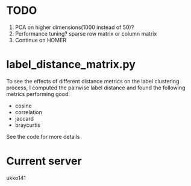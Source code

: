 # TODO

1. PCA on higher dimensions(1000 instead of 50)?
2. Performance tuning? sparse row matrix or column matrix
3. Continue on HOMER

# label_distance_matrix.py

To see the effects of different distance metrics on the label clustering process, I computed the pairwise label distance and found the following metrics performing good:

- cosine
- correlation
- jaccard
- braycurtis

See the code for more details


# Current server
ukko141
